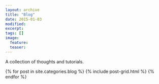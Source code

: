 ```yaml
---
layout: archive
title: "Blog"
date: 2015-01-03
modified:
excerpt: 
tags: []
image:
  feature: 
  teaser: 
---
```


A collection of thoughts and tutorials.

<div class="tiles">
{% for post in site.categories.blog %}
  {% include post-grid.html %}
{% endfor %}
</div><!-- /.tiles -->